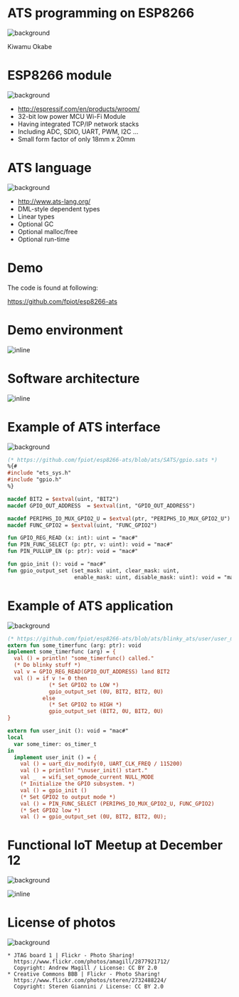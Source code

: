 # ATS programming on ESP8266
![background](img/esp8266_breadboard.png)

Kiwamu Okabe

# ESP8266 module
![background](img/ESP-WROOM-02.png)

* http://espressif.com/en/products/wroom/
* 32-bit low power MCU Wi-Fi Module
* Having integrated TCP/IP network stacks
* Including ADC, SDIO, UART, PWM, I2C ...
* Small form factor of only 18mm x 20mm

# ATS language
![background](img/ats_logo_on_display.png)

* http://www.ats-lang.org/
* DML-style dependent types
* Linear types
* Optional GC
* Optional malloc/free
* Optional run-time

# Demo

The code is found at following:

https://github.com/fpiot/esp8266-ats

# Demo environment

![inline](draw/demo_env.png)

# Software architecture

![inline](draw/soft_arch.png)

# Example of ATS interface
![background](img/memopad.png)

```ats
(* https://github.com/fpiot/esp8266-ats/blob/ats/SATS/gpio.sats *)
%{#
#include "ets_sys.h"
#include "gpio.h"
%}

macdef BIT2 = $extval(uint, "BIT2")
macdef GPIO_OUT_ADDRESS  = $extval(int, "GPIO_OUT_ADDRESS")

macdef PERIPHS_IO_MUX_GPIO2_U = $extval(ptr, "PERIPHS_IO_MUX_GPIO2_U")
macdef FUNC_GPIO2 = $extval(uint, "FUNC_GPIO2")

fun GPIO_REG_READ (x: int): uint = "mac#"
fun PIN_FUNC_SELECT (p: ptr, v: uint): void = "mac#"
fun PIN_PULLUP_EN (p: ptr): void = "mac#"

fun gpio_init (): void = "mac#"
fun gpio_output_set (set_mask: uint, clear_mask: uint,
                     enable_mask: uint, disable_mask: uint): void = "mac#"
```

# Example of ATS application
![background](img/memopad.png)

```ats
(* https://github.com/fpiot/esp8266-ats/blob/ats/blinky_ats/user/user_main.dats *)
extern fun some_timerfunc (arg: ptr): void
implement some_timerfunc (arg) = {
  val () = println! "some_timerfunc() called."
  (* Do blinky stuff *)
  val v = GPIO_REG_READ(GPIO_OUT_ADDRESS) land BIT2
  val () = if v != 0 then
             (* Set GPIO2 to LOW *)
             gpio_output_set (0U, BIT2, BIT2, 0U)
           else
             (* Set GPIO2 to HIGH *)
             gpio_output_set (BIT2, 0U, BIT2, 0U)
}

extern fun user_init (): void = "mac#"
local
  var some_timer: os_timer_t
in
  implement user_init () = {
    val () = uart_div_modify(0, UART_CLK_FREQ / 115200)
    val () = println! "\nuser_init() start."
    val _  = wifi_set_opmode_current NULL_MODE
    (* Initialize the GPIO subsystem. *)
    val () = gpio_init ()
    (* Set GPIO2 to output mode *)
    val () = PIN_FUNC_SELECT (PERIPHS_IO_MUX_GPIO2_U, FUNC_GPIO2)
    (* Set GPIO2 low *)
    val () = gpio_output_set (0U, BIT2, BIT2, 0U);
```

# Functional IoT Meetup at December 12
![background](img/jtag_board.png)

![inline](img/fpiot_meetup.png)

# License of photos
![background](img/creative_commons.png)

```
* JTAG board 1 | Flickr - Photo Sharing!
  https://www.flickr.com/photos/amagill/2877921712/
  Copyright: Andrew Magill / License: CC BY 2.0
* Creative Commons BBB | Flickr - Photo Sharing!
  https://www.flickr.com/photos/steren/2732488224/
  Copyright: Steren Giannini / License: CC BY 2.0
```
